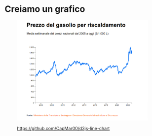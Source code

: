 # Creiamo un grafico

<figure><img src="../.gitbook/assets/Prezzo-gasolio-riscaldamento.png" alt=""><figcaption><p><a href="https://github.com/CapMar00/d3js-line-chart">https://github.com/CapMar00/d3js-line-chart</a></p></figcaption></figure>
